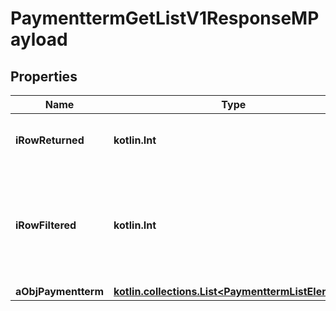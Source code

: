 
# PaymenttermGetListV1ResponseMPayload

## Properties
| Name | Type | Description | Notes |
| ------------ | ------------- | ------------- | ------------- |
| **iRowReturned** | **kotlin.Int** | The number of rows returned |  |
| **iRowFiltered** | **kotlin.Int** | The number of rows matching your filters (if any) or the total number of rows |  |
| **aObjPaymentterm** | [**kotlin.collections.List&lt;PaymenttermListElement&gt;**](PaymenttermListElement.md) |  |  |




